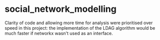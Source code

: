 # social_network_modelling

Clarity of code and allowing more time for analysis were prioritised over speed in this project: the implementation of the LDAG algorithm would be much faster if networkx wasn't used as an interface.
